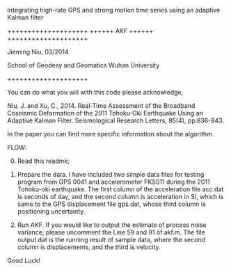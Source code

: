 Integrating high-rate GPS and strong motion time series using an adaptive Kalman filter

++++++++++++++++++++
++++++   AKF  ++++++
++++++++++++++++++++

Jieming Niu, 03/2014

School of Geodesy and Geomatics
Wuhan University

++++++++++++++++++++

You can do what you will with this code please acknowledge,

Niu, J. and Xu, C., 2014. Real‐Time Assessment of the Broadband Coseismic Deformation of the 2011 Tohoku‐Oki Earthquake Using an Adaptive Kalman Filter. Seismological Research Letters, 85(4), pp.836-843.

In the paper you can find more specific information about the algorithm.

FLOW:

0. Read this readme;

1. Prepare the data. I have included two simple data files for testing program from GPS 0041 and accelerometer FKS011 during the 2011 Tohoku-oki earthquake. The first column of the acceleration file acc.dat is seconds of day, and the second column is acceleration in SI, which is same to the GPS displacement file gps.dat, whose third column is positioning uncertainty.

2. Run AKF. If you would like to output the estimate of process noise variance, please uncomment the Line 59 and 91 of akf.m. The file output.dat is the running result of sample data, where the second column is displacements, and the third is velocity.

Good Luck! 
